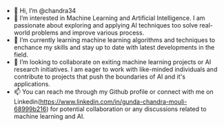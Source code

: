 - 👋 Hi, I’m @chandra34
- 👀 I’m interested in Machine Learning and Artificial Intelligence. I am passionate about exploring and applying AI techniques too solve real-world problems and improve various process.
- 🌱 I’m currently learning machine learning algorithms and techniques to enchance my skills and stay up to date with latest developments in the field.
- 💞️ I’m looking to collaborate on exiting machine learning projects or AI research initiatives. I am eager to work with like-minded individuals and contribute to projects that push the boundaries of AI and it's applications.
- 📫 You can reach me through my Github profile or connect with me on Linkedin(https://www.linkedin.com/in/gunda-chandra-mouli-68999b216) for potential collaboration or any discussions related to machine learning and AI.

<!---
chandra34/chandra34 is a ✨ special ✨ repository because its `README.md` (this file) appears on your GitHub profile.
You can click the Preview link to take a look at your changes.
--->
